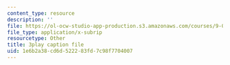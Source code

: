 ```yaml
---
content_type: resource
description: ''
file: https://ol-ocw-studio-app-production.s3.amazonaws.com/courses/9-00sc-introduction-to-psychology-fall-2011/1e6b2a38cd6d522283fd7c98f7704007_bihrpOS0qtY.vtt
file_type: application/x-subrip
resourcetype: Other
title: 3play caption file
uid: 1e6b2a38-cd6d-5222-83fd-7c98f7704007
---
```

